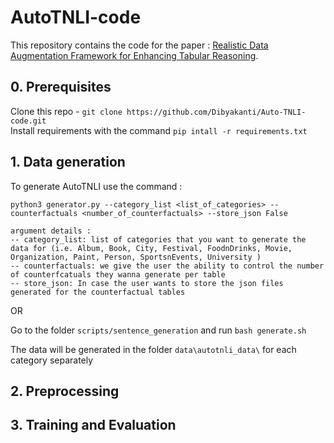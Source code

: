 # AutoTNLI-code

This repository contains the code for the paper : [Realistic Data Augmentation Framework for Enhancing Tabular Reasoning](https://vgupta123.github.io/docs/autotnli.pdf).

## 0. Prerequisites

Clone this repo - `git clone https://github.com/Dibyakanti/Auto-TNLI-code.git`\
Install requirements with the command `pip intall -r requirements.txt`

## 1. Data generation
To generate AutoTNLI use the command :
```
python3 generator.py --category_list <list_of_categories> --counterfactuals <number_of_counterfactuals> --store_json False

argument details :
-- category_list: list of categories that you want to generate the data for (i.e. Album, Book, City, Festival, FoodnDrinks, Movie, Organization, Paint, Person, SportsnEvents, University )
-- counterfactuals: we give the user the ability to control the number of counterfcatuals they wanna generate per table
-- store_json: In case the user wants to store the json files generated for the counterfactual tables
```
OR

Go to the folder `scripts/sentence_generation` and run `bash generate.sh`

The data will be generated in the folder `data\autotnli_data\` for each category separately

## 2. Preprocessing


## 3. Training and Evaluation
